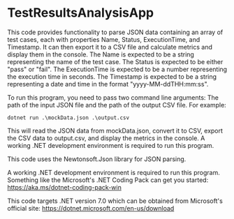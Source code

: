 # TestResultsAnalysisApp
This code provides functionality to parse JSON data containing an array of test cases, each with properties Name, Status, ExecutionTime, and Timestamp. It can then export it to a CSV file and calculate metrics and display them in the console.
The Name is expected to be a string representing the name of the test case.
The Status is expected to be either "pass" or "fail".
The ExecutionTime is expected to be a number representing the execution time in seconds.
The Timestamp is expected to be a string representing a date and time in the format "yyyy-MM-ddTHH:mm:ss".

To run this program, you need to pass two command line arguments: The path of the input JSON file and the path of the output CSV file. For example: 
```
dotnet run .\mockData.json .\output.csv
```
This will read the JSON data from mockData.json, convert it to CSV, export the CSV data to output.csv, and display the metrics in the console.
A working .NET development environment  is required to run this program.

This code uses the Newtonsoft.Json library for JSON parsing.

A working .NET development environment  is required to run this program. Something like the Microsoft's .NET Coding Pack can get you started:
https://aka.ms/dotnet-coding-pack-win

This code targets .NET version 7.0 which can be obtained from Microsoft's official site:
https://dotnet.microsoft.com/en-us/download
